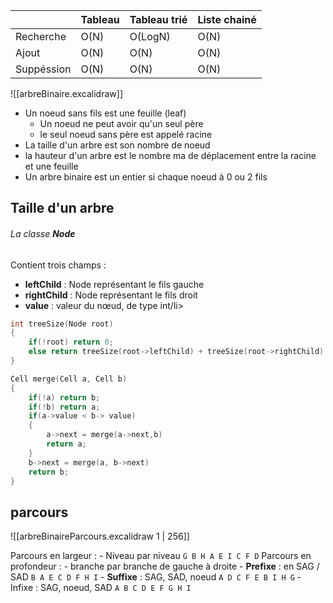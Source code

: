 |            | Tableau | Tableau trié | Liste chainé |
| ---------- | ------- | ------------ | ------------ |
| Recherche  | O(N)    | O(LogN)      | O(N)         |
| Ajout      | O(N)    | O(N)         | O(N)         |
| Suppéssion | O(N)    | O(N)         | O(N)         |

![[arbreBinaire.excalidraw]]

- Un noeud sans fils est une feuille (leaf)
	- Un noeud ne peut avoir qu'un seul père
	- le seul noeud sans père est appelé racine
- La taille d'un arbre est son nombre de noeud
- la hauteur d'un arbre est le nombre ma de déplacement entre la racine et une feuille
- Un arbre binaire est un entier si chaque noeud à 0 ou 2 fils



## Taille d'un arbre

###### La classe **Node**

Contient trois champs :

- **leftChild** : Node représentant le fils gauche
- **rightChild** : Node représentant le fils droit
- **value** : valeur du nœud, de type int/li>

```c
int treeSize(Node root)
{
    if(!root) return 0;
    else return treeSize(root->leftChild) + treeSize(root->rightChild) + 1;
}
```




```C
Cell merge(Cell a, Cell b)
{
	if(!a) return b;
	if(!b) return a;
	if(a->value < b-> value)
	{
		a->next = merge(a->next,b)
		return a;
	}
	b->next = merge(a, b->next)
	return b;
}
```


## parcours

![[arbreBinaireParcours.excalidraw 1 | 256]]

Parcours en largeur :
	- Niveau par niveau `G B H A E I C F D`
Parcours en profondeur : 
	- branche par branche de gauche à droite 
		- **Prefixe** : en SAG / SAD `B A E C D F H I`
		- **Suffixe** : SAG, SAD, noeud `A D C F E B I H G`
		- Infixe : SAG, noeud, SAD `A B C D E F G H I`
	